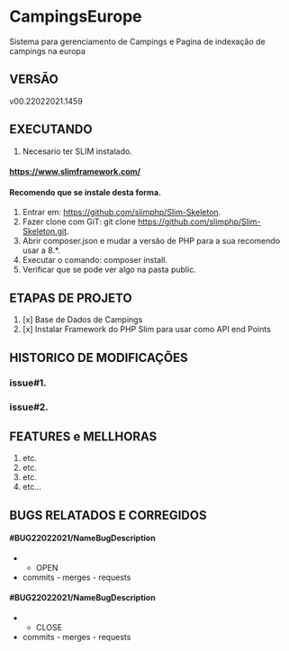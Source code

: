 # CampingsEurope
Sistema para gerenciamento de Campings e Pagina de indexação de campings na europa

## VERSÃO
v00.22022021.1459

## EXECUTANDO

1. Necesario ter SLIM instalado.
#### https://www.slimframework.com/
#### Recomendo que se instale desta forma.
1. Entrar em: https://github.com/slimphp/Slim-Skeleton.
2. Fazer clone com GiT: git clone https://github.com/slimphp/Slim-Skeleton.git.
3. Abrir composer.json e mudar a versão de PHP para a sua recomendo usar a 8.*.
4. Executar o comando: composer install.
5. Verificar que se pode ver algo na pasta public.

## ETAPAS DE PROJETO

1. [x] Base de Dados de Campings
2. [x] Instalar Framework do PHP Slim para usar como API end Points

## HISTORICO DE MODIFICAÇÕES

### issue#1.  
### issue#2.  

## FEATURES e MELLHORAS

1. etc.
2. etc.
3. etc.
4. etc...

## BUGS RELATADOS E CORREGIDOS

#### #BUG22022021/NameBugDescription 
- - OPEN
- commits - merges - requests
#### #BUG22022021/NameBugDescription 
- - CLOSE
- commits - merges - requests
